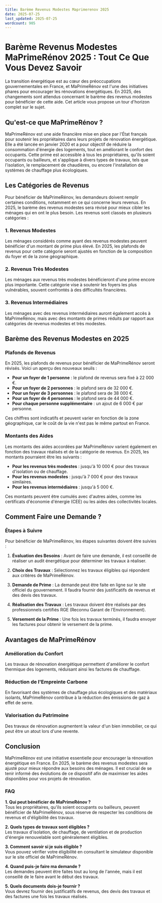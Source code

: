 ```yaml
---
title: Barème Revenus Modestes Maprimerenov 2025
date: 2025-07-25
last_updated: 2025-07-25
wordcount: 905
---
```


# Barème Revenus Modestes MaPrimeRénov 2025 : Tout Ce Que Vous Devez Savoir

La transition énergétique est au cœur des préoccupations gouvernementales en France, et MaPrimeRénov est l'une des initiatives phares pour encourager les rénovations énergétiques. En 2025, des changements sont attendus concernant le barème des revenus modestes pour bénéficier de cette aide. Cet article vous propose un tour d'horizon complet sur le sujet.

## Qu'est-ce que MaPrimeRénov ?

MaPrimeRénov est une aide financière mise en place par l'État français pour soutenir les propriétaires dans leurs projets de rénovation énergétique. Elle a été lancée en janvier 2020 et a pour objectif de réduire la consommation d'énergie des logements, tout en améliorant le confort des occupants. Cette prime est accessible à tous les propriétaires, qu'ils soient occupants ou bailleurs, et s'applique à divers types de travaux, tels que l'isolation, le remplacement de chaudières, ou encore l'installation de systèmes de chauffage plus écologiques.

## Les Catégories de Revenus

Pour bénéficier de MaPrimeRénov, les demandeurs doivent remplir certaines conditions, notamment en ce qui concerne leurs revenus. En 2025, le barème des revenus modestes sera révisé pour mieux cibler les ménages qui en ont le plus besoin. Les revenus sont classés en plusieurs catégories :

### 1. Revenus Modestes

Les ménages considérés comme ayant des revenus modestes peuvent bénéficier d'un montant de prime plus élevé. En 2025, les plafonds de revenus pour cette catégorie seront ajustés en fonction de la composition du foyer et de la zone géographique.

### 2. Revenus Très Modestes

Les ménages aux revenus très modestes bénéficieront d'une prime encore plus importante. Cette catégorie vise à soutenir les foyers les plus vulnérables, souvent confrontés à des difficultés financières.

### 3. Revenus Intermédiaires

Les ménages avec des revenus intermédiaires auront également accès à MaPrimeRénov, mais avec des montants de primes réduits par rapport aux catégories de revenus modestes et très modestes.

## Barème des Revenus Modestes en 2025

### Plafonds de Revenus

En 2025, les plafonds de revenus pour bénéficier de MaPrimeRénov seront révisés. Voici un aperçu des nouveaux seuils :

- **Pour un foyer de 1 personne** : le plafond de revenus sera fixé à 22 000 €.
- **Pour un foyer de 2 personnes** : le plafond sera de 32 000 €.
- **Pour un foyer de 3 personnes** : le plafond sera de 38 000 €.
- **Pour un foyer de 4 personnes** : le plafond sera de 44 000 €.
- **Pour chaque personne supplémentaire** : un ajout de 6 000 € par personne.

Ces chiffres sont indicatifs et peuvent varier en fonction de la zone géographique, car le coût de la vie n'est pas le même partout en France.

### Montants des Aides

Les montants des aides accordées par MaPrimeRénov varient également en fonction des travaux réalisés et de la catégorie de revenus. En 2025, les montants pourraient être les suivants :

- **Pour les revenus très modestes** : jusqu'à 10 000 € pour des travaux d'isolation ou de chauffage.
- **Pour les revenus modestes** : jusqu'à 7 000 € pour des travaux similaires.
- **Pour les revenus intermédiaires** : jusqu'à 5 000 €.

Ces montants peuvent être cumulés avec d'autres aides, comme les certificats d'économie d'énergie (CEE) ou les aides des collectivités locales.

## Comment Faire une Demande ?

### Étapes à Suivre

Pour bénéficier de MaPrimeRénov, les étapes suivantes doivent être suivies :

1. **Évaluation des Besoins** : Avant de faire une demande, il est conseillé de réaliser un audit énergétique pour déterminer les travaux à réaliser.
  
2. **Choix des Travaux** : Sélectionnez les travaux éligibles qui répondent aux critères de MaPrimeRénov.

3. **Demande de Prime** : La demande peut être faite en ligne sur le site officiel du gouvernement. Il faudra fournir des justificatifs de revenus et des devis des travaux.

4. **Réalisation des Travaux** : Les travaux doivent être réalisés par des professionnels certifiés RGE (Reconnu Garant de l’Environnement).

5. **Versement de la Prime** : Une fois les travaux terminés, il faudra envoyer les factures pour obtenir le versement de la prime.

## Avantages de MaPrimeRénov

### Amélioration du Confort

Les travaux de rénovation énergétique permettent d'améliorer le confort thermique des logements, réduisant ainsi les factures de chauffage.

### Réduction de l'Empreinte Carbone

En favorisant des systèmes de chauffage plus écologiques et des matériaux isolants, MaPrimeRénov contribue à la réduction des émissions de gaz à effet de serre.

### Valorisation du Patrimoine

Des travaux de rénovation augmentent la valeur d'un bien immobilier, ce qui peut être un atout lors d'une revente.

## Conclusion

MaPrimeRénov est une initiative essentielle pour encourager la rénovation énergétique en France. En 2025, le barème des revenus modestes sera ajusté pour mieux répondre aux besoins des ménages. Il est crucial de se tenir informé des évolutions de ce dispositif afin de maximiser les aides disponibles pour vos projets de rénovation.

### FAQ

**1. Qui peut bénéficier de MaPrimeRénov ?**  
Tous les propriétaires, qu'ils soient occupants ou bailleurs, peuvent bénéficier de MaPrimeRénov, sous réserve de respecter les conditions de revenus et d'éligibilité des travaux.

**2. Quels types de travaux sont éligibles ?**  
Les travaux d'isolation, de chauffage, de ventilation et de production d'énergie renouvelable sont généralement éligibles.

**3. Comment savoir si je suis éligible ?**  
Vous pouvez vérifier votre éligibilité en consultant le simulateur disponible sur le site officiel de MaPrimeRénov.

**4. Quand puis-je faire ma demande ?**  
Les demandes peuvent être faites tout au long de l'année, mais il est conseillé de le faire avant le début des travaux.

**5. Quels documents dois-je fournir ?**  
Vous devrez fournir des justificatifs de revenus, des devis des travaux et des factures une fois les travaux réalisés.